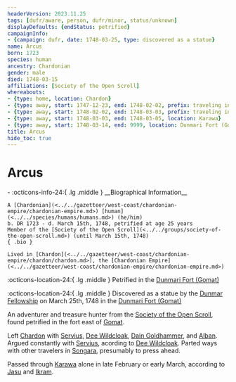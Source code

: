 ```yaml
---
headerVersion: 2023.11.25
tags: [dufr/aware, person, dufr/minor, status/unknown]
displayDefaults: {endStatus: petrified}
campaignInfo:
- {campaign: dufr, date: 1748-03-25, type: discovered as a statue}
name: Arcus
born: 1723
species: human
ancestry: Chardonian
gender: male
died: 1748-03-15
affiliations: [Society of the Open Scroll]
whereabouts:
- {type: home, location: Chardon}
- {type: away, start: 1747-12-23, end: 1748-02-02, prefix: traveling in, location: Yeraad River Basin}
- {type: away, start: 1748-02-02, end: 1748-03-03, prefix: traveling in, location: Dunmar}
- {type: away, start: 1748-03-03, end: 1748-03-05, location: Karawa}
- {type: away, start: 1748-03-14, end: 9999, location: Dunmari Fort (Gomat)}
title: Arcus
hide_toc: true
---
```

# Arcus
<div class="grid cards ext-narrow-margin ext-one-column" markdown>
- :octicons-info-24:{ .lg .middle } __Biographical Information__

    A [Chardonian](<../../gazetteer/west-coast/chardonian-empire/chardonian-empire.md>) [human](<../../species/humans/humans.md>) (he/him)  
    b. DR 1723 - d. March 15th, 1748, petrified at age 25 years  
    Member of the [Society of the Open Scroll](<../../groups/society-of-the-open-scroll.md>) (until March 15th, 1748)  
    { .bio }

    Lived in [Chardon](<../../gazetteer/west-coast/chardonian-empire/chardon/chardon.md>), the [Chardonian Empire](<../../gazetteer/west-coast/chardonian-empire/chardonian-empire.md>)
</div>

:octicons-location-24:{ .lg .middle } Petrified in the [Dunmari Fort (Gomat)](<../../gazetteer/greater-dunmar/dunmari-basin/dunmari-fort-gomat.md>)



:octicons-location-24:{ .lg .middle } Discovered as a statue by the [Dunmar Fellowship](<../pcs/dunmar-fellowship/dunmar-fellowship.md>) on March 25th, 1748 in the [Dunmari Fort (Gomat)](<../../gazetteer/greater-dunmar/dunmari-basin/dunmari-fort-gomat.md>)  


An adventurer and treasure hunter from the [Society of the Open Scroll](<../../groups/society-of-the-open-scroll.md>), found petrified in the fort east of [Gomat](<../../gazetteer/greater-dunmar/dunmari-basin/gomat.md>). 

Left [Chardon](<../../gazetteer/west-coast/chardonian-empire/chardon/chardon.md>) with [Servius](<./servius.md>), [Dee Wildcloak](<../halflings/dee-wildcloak.md>), [Dain Goldhammer](<../dwarves/dain-goldhammer.md>), and [Alban](<./alban.md>). Argued constantly with [Servius](<./servius.md>), acording to [Dee Wildcloak](<../halflings/dee-wildcloak.md>). Parted ways with other travelers in [Songara](<../../gazetteer/greater-dunmar/realms/dunmar/central-dunmar/songara.md>), presumably to press ahead. 

Passed through [Karawa](<../../gazetteer/greater-dunmar/realms/dunmar/eastern-dunmar/karawa.md>) alone in late February or early March, according to [Jasu](<../dunmari/jasu.md>) and [Ikram](<../dunmari/ikram.md>).

